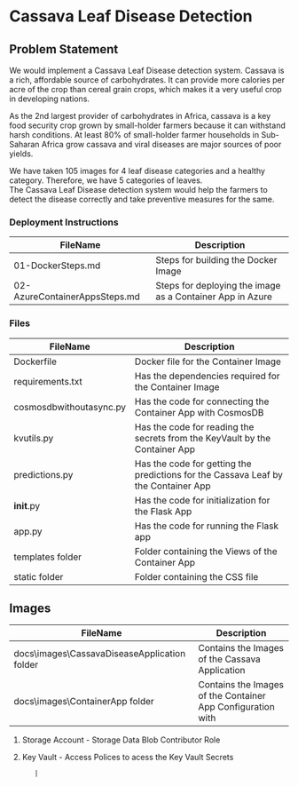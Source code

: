 # Cassava Leaf Disease Detection         

## Problem Statement
We would implement a Cassava Leaf Disease detection system.
Cassava is a rich, affordable source of carbohydrates. It can provide more calories per acre of the crop than cereal grain crops, which makes it a very useful crop in developing nations.          
              

As the 2nd largest provider of carbohydrates in Africa, cassava is a key food security crop grown by small-holder farmers because it can withstand harsh conditions. At least 80% of small-holder farmer households in Sub-Saharan Africa grow cassava and viral diseases are major sources of poor yields.              
             

We have taken 105 images for 4 leaf disease categories and a healthy category. Therefore, we have 5 categories of leaves.            
The Cassava Leaf Disease detection system would help the farmers to detect the disease correctly and take preventive measures for the same.       

### Deployment Instructions     


|  FileName  |  Description |
|---|---|
| 01-DockerSteps.md |   Steps for building the Docker Image        |
|  02-AzureContainerAppsSteps.md | Steps for deploying the image as a Container App in Azure   |         

### Files     


|  FileName  |  Description |
|---|---|
| Dockerfile |   Docker file for the Container Image        |       
| requirements.txt |   Has the dependencies required for the Container Image        |        
| cosmosdbwithoutasync.py |   Has the code for connecting the Container App with CosmosDB        |        
|  kvutils.py | Has the code for reading the secrets from the KeyVault by the Container App   |          
|  predictions.py | Has the code for getting the predictions for the Cassava Leaf by the Container App   |      
|  __init__.py | Has the code for initialization for the Flask App |      
|  app.py | Has the code for running the Flask app |      
|  templates folder | Folder containing the Views of the Container App   |        
|  static folder | Folder containing the CSS file   |     

## Images     

|  FileName  |  Description |
|---|---|
| docs\images\CassavaDiseaseApplication folder |    Contains the Images of the Cassava Application          |     
| docs\images\ContainerApp folder |    Contains the Images of the Container App Configuration with      
1. Storage Account  - Storage Data Blob Contributor Role 
2. Key Vault - Access Polices to acess the Key Vault Secrets 

    
          |    




